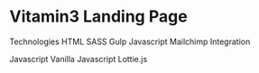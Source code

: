 # Vitamin3 Landing Page

Technologies
HTML
SASS
Gulp
Javascript
Mailchimp Integration

Javascript
Vanilla Javascript
Lottie.js
